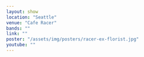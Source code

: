 ```yaml
---
layout: show
location: "Seattle"
venue: "Cafe Racer"
bands: ""
link: ""
poster: "/assets/img/posters/racer-ex-florist.jpg"
youtube: ""
---
```




